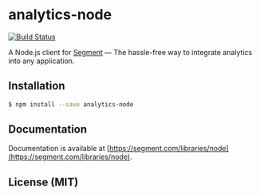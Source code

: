 
# analytics-node

[![Build Status](https://api.travis-ci.org/segmentio/analytics-node.svg?branch=master)](https://travis-ci.org/segmentio/analytics-node)

A Node.js client for [Segment](https://segment.com) — The hassle-free way to integrate analytics into any application.

## Installation

```bash
$ npm install --save analytics-node
```

## Documentation

Documentation is available at [https://segment.com/libraries/node](https://segment.com/libraries/node).

## License (MIT)
